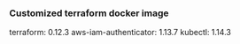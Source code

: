 ### Customized terraform docker image
terraform: 0.12.3
aws-iam-authenticator: 1.13.7
kubectl: 1.14.3
